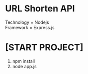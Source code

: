 # URL Shorten API
Technology = Nodejs <br />
Framework = Express.js <br />

# [START PROJECT]
1) npm install
2) node app.js
